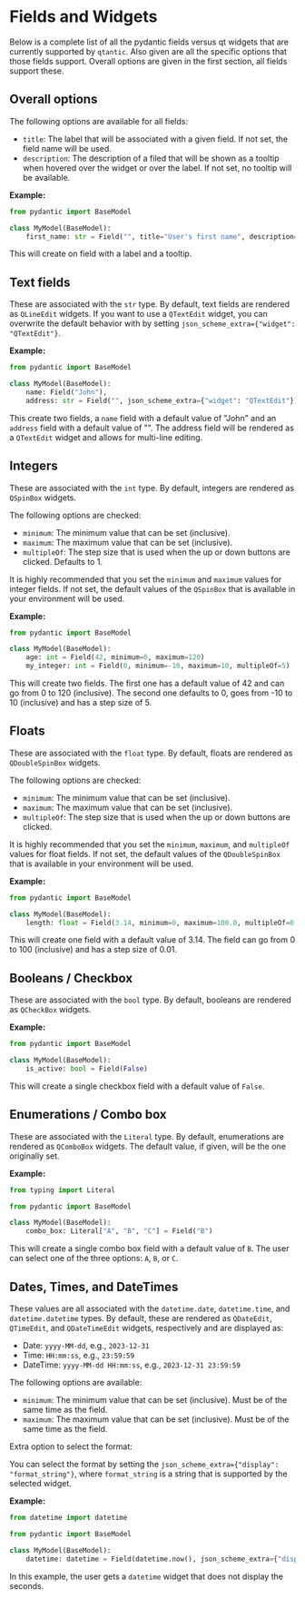 # Fields and Widgets

Below is a complete list of all the pydantic fields versus qt widgets
that are currently supported by `qtantic`.
Also given are all the specific options that those fields support.
Overall options are given in the first section,
all fields support these.


## Overall options

The following options are available for all fields:

- `title`: The label that will be associated with a given field. If not set, the field name will be used.
- `description`: The description of a filed that will be shown as a tooltip when hovered over the widget or over the label. If not set, no tooltip will be available.

**Example:**

```python
from pydantic import BaseModel

class MyModel(BaseModel):
    first_name: str = Field("", title="User's first name", description="The first name of the user.")
```

This will create on field with a label and a tooltip.


## Text fields

These are associated with the `str` type.
By default, text fields are rendered as `QLineEdit` widgets.
If you want to use a `QTextEdit` widget,
you can overwrite the default behavior with by setting `json_scheme_extra={"widget": "QTextEdit"}`.

**Example:**

```python
from pydantic import BaseModel

class MyModel(BaseModel):
    name: Field("John"),
    address: str = Field("", json_scheme_extra={"widget": "QTextEdit"})
```

This create two fields, a `name` field with a default value of "John" and an `address` field with a default value of "".
The address field will be rendered as a `QTextEdit` widget and allows for multi-line editing.


## Integers

These are associated with the `int` type.
By default, integers are rendered as `QSpinBox` widgets.

The following options are checked:

- `minimum`: The minimum value that can be set (inclusive).
- `maximum`: The maximum value that can be set (inclusive).
- `multipleOf`: The step size that is used when the up or down buttons are clicked. Defaults to 1.

It is highly recommended that you set the `minimum` and `maximum` values for integer fields.
If not set, the default values of the `QSpinBox` that is available in your environment will be used.

**Example:**

```python
from pydantic import BaseModel

class MyModel(BaseModel):
    age: int = Field(42, minimum=0, maximum=120)
    my_integer: int = Field(0, minimum=-10, maximum=10, multipleOf=5)
```

This will create two fields.
The first one has a default value of 42 and can go from 0 to 120 (inclusive).
The second one defaults to 0, goes from -10 to 10 (inclusive) and has a step size of 5.


## Floats

These are associated with the `float` type.
By default, floats are rendered as `QDoubleSpinBox` widgets.

The following options are checked:

- `minimum`: The minimum value that can be set (inclusive).
- `maximum`: The maximum value that can be set (inclusive).
- `multipleOf`: The step size that is used when the up or down buttons are clicked.

It is highly recommended that you set the `minimum`, `maximum`, and `multipleOf` values for float fields.
If not set, the default values of the `QDoubleSpinBox` that is available in your environment will be used.

**Example:**

```python
from pydantic import BaseModel

class MyModel(BaseModel):
    length: float = Field(3.14, minimum=0, maximum=100.0, multipleOf=0.01)
```

This will create one field with a default value of 3.14.
The field can go from 0 to 100 (inclusive) and has a step size of 0.01.


## Booleans / Checkbox

These are associated with the `bool` type.
By default, booleans are rendered as `QCheckBox` widgets.

**Example:**

```python
from pydantic import BaseModel

class MyModel(BaseModel):
    is_active: bool = Field(False)
```

This will create a single checkbox field with a default value of `False`.


## Enumerations / Combo box

These are associated with the `Literal` type.
By default, enumerations are rendered as `QComboBox` widgets.
The default value, if given, will be the one originally set.

**Example:**

```python
from typing import Literal

from pydantic import BaseModel

class MyModel(BaseModel):
    combo_box: Literal["A", "B", "C"] = Field("B")
```

This will create a single combo box field with a default value of `B`.
The user can select one of the three options: `A`, `B`, or `C`.


## Dates, Times, and DateTimes

These values are all associated with the `datetime.date`, `datetime.time`, and `datetime.datetime` types.
By default, these are rendered as `QDateEdit`, `QTimeEdit`, and `QDateTimeEdit` widgets, respectively
and are displayed as:

- Date: `yyyy-MM-dd`, e.g., `2023-12-31`
- Time: `HH:mm:ss`, e.g., `23:59:59`
- DateTime: `yyyy-MM-dd HH:mm:ss`, e.g., `2023-12-31 23:59:59`

The following options are available:

- `minimum`: The minimum value that can be set (inclusive). Must be of the same time as the field.
- `maximum`: The maximum value that can be set (inclusive). Must be of the same time as the field.

Extra option to select the format:

You can select the format by setting the `json_scheme_extra={"display": "format_string"}`,
where `format_string` is a string that is supported by the selected widget.

**Example:**

```python
from datetime import datetime

from pydantic import BaseModel

class MyModel(BaseModel):
    datetime: datetime = Field(datetime.now(), json_scheme_extra={"display": "yyyy-MM-dd HH:mm"})
```

In this example, the user gets a `datetime` widget that does not display the seconds.
